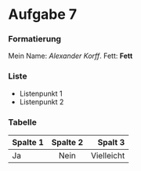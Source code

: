 # Aufgabe 7
### Formatierung
Mein Name: *Alexander Korff*.
Fett: **Fett**

### Liste
- Listenpunkt 1
- Listenpunkt 2

### Tabelle
|Spalte 1|Spalte 2|Spalt 3|
|:----               |:----:                            |----:|
|Ja |Nein| Vielleicht|
